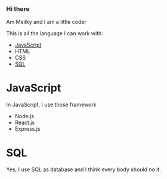 ### Hi there

Am Meilky and I am a little coder

This is all the language I can work with:
 - [JavaScript](#JavaScript)
 - HTML
 - CSS
 - [SQL](#SQL)
 
# JavaScript

In JavaScript, I use those framework

 - Node.js
 - React.js
 - Express.js
 
# SQL

Yes, I use SQL as database and I think every body should no it.

